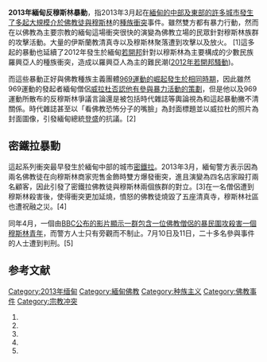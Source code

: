 **2013年緬甸反穆斯林暴動**，指2013年3月起在[緬甸的中部及東部的許多城市發生了多起大規模介於](https://zh.wikipedia.org/wiki/緬甸 "wikilink")[佛教徒與](https://zh.wikipedia.org/wiki/佛教徒 "wikilink")[穆斯林](../Page/穆斯林.md "wikilink")的[種族衝突](../Page/種族衝突.md "wikilink")事件。雖然雙方都有暴力行動，然而在以佛教為主要宗教的緬甸這場衝突很快的演變為佛教立場的民眾針對穆斯林族群的攻擊活動。大量的伊斯蘭教清真寺以及穆斯林聚落遭到攻擊以及放火。 \[1\]這多起的暴動也延續了2012年發生於緬甸[若開邦](../Page/若開邦.md "wikilink")針對以穆斯林為主要構成的少數民族羅興亞人的種族衝突，造成以羅興亞人為主的難民潮([2012年若開邦騷動](../Page/2012年若開邦騷動.md "wikilink"))。

而這些暴動正好與佛教種族主義團體[969運動的崛起發生於相同時期](https://zh.wikipedia.org/wiki/969運動 "wikilink")，因此雖然969運動的發起者緬甸僧侶[威拉杜否認他有參與暴力活動的策劃](https://zh.wikipedia.org/wiki/威拉杜 "wikilink")，但是他以及969運動所散布的反穆斯林爭議言論還是被包括時代雜誌等輿論視為和這起暴動撇不清關係。時代雜誌甚至以「看佛教恐怖分子的嘴臉」為封面標題並以威拉杜的照片為封面圖像，引發緬甸總統[登盛](../Page/登盛.md "wikilink")的抗議。\[2\]

## 密鐵拉暴動

這起系列衝突最早發生於緬甸中部的城市[密鐵拉](https://zh.wikipedia.org/wiki/密鐵拉 "wikilink")。2013年3月，緬甸警方表示因為兩名佛教徒在向穆斯林商家兜售金飾時雙方爆發衝突，進且演變為四名店家毆打兩名顧客，因此引發了密鐵拉佛教徒與穆斯林兩個族群的對立。\[3\]在一名僧侶遭到穆斯林殺害後，使得衝突更加延燒，憤怒的佛教徒燒毀了五座清真寺，穆斯林社區也遭祝融之災。\[4\]

同年4月，一個由[BBC公布的影片顯示一群包含一位佛教僧侶的暴民圍攻殺害一個穆斯林青年](https://zh.wikipedia.org/wiki/BBC "wikilink")，而警方人士只有旁觀而不制止。7月10日及11日，二十多名參與事件的人士遭到判刑。\[5\]

## 参考文献

[Category:2013年缅甸](https://zh.wikipedia.org/wiki/Category:2013年缅甸 "wikilink") [Category:緬甸佛教](https://zh.wikipedia.org/wiki/Category:緬甸佛教 "wikilink") [Category:种族主义](https://zh.wikipedia.org/wiki/Category:种族主义 "wikilink") [Category:佛教事件](https://zh.wikipedia.org/wiki/Category:佛教事件 "wikilink") [Category:宗教冲突](https://zh.wikipedia.org/wiki/Category:宗教冲突 "wikilink")

1.

2.

3.
4.

5.